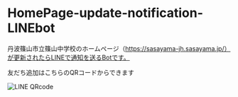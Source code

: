 # HomePage-update-notification-LINEbot

丹波篠山市立篠山中学校のホームページ（https://sasayama-jh.sasayama.jp/）が更新されたらLINEで通知を送るBotです。

友だち追加はこちらのQRコードからできます

![LINE QRcode](https://github.com/Haruka0522/HomePage-update-notification-LINEbot/QR.png)
